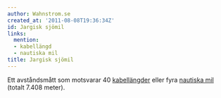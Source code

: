 ```yaml
---
author: Wahnstrom.se
created_at: '2011-08-08T19:36:34Z'
id: Jargisk sjömil
links:
  mention:
  - kabellängd
  - nautiska mil
title: Jargisk sjömil
---
```


Ett avståndsmått som motsvarar 40 [kabellängder] eller fyra [nautiska mil] (totalt 7.408 meter).

  [kabellängder]: kabellängd
  [nautiska mil]: nautiska_mil